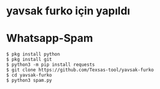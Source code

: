 # yavsak furko için yapıldı

# Whatsapp-Spam
```
$ pkg install python
$ pkg install git
$ python3 -m pip install requests
$ git clone https://github.com/Texsas-tool/yavsak-furko
$ cd yavsak-furko
$ python3 spam.py
```
